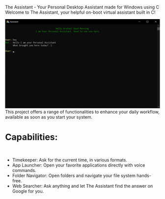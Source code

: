 The Assistant - Your Personal Desktop Assistant made for Windows using C<br>
Welcome to The Assistant, your helpful on-boot virtual assistant built in C!<br>

![image alt](https://github.com/bobby45678/Assistant-for-PC-using-C-language/blob/main/300233680-54e4a67c-1652-4ccc-9404-d8c32fb827a8.png)
This project offers a range of functionalities to enhance your daily workflow, available as soon as you start your system.
<h1>Capabilities:</h1><br>
<ul>
  <li>Timekeeper: Ask for the current time, in various formats.</li>
  <li>App Launcher: Open your favorite applications directly with voice commands.</li>
  <li>Folder Navigator: Open folders and navigate your file system hands-free.</li>
  <li>Web Searcher: Ask anything and let The Assistant find the answer on Google for you.</li>
</ul>
